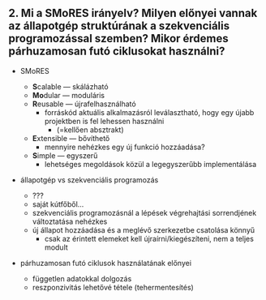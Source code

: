 ## 2. Mi a SMoRES irányelv? Milyen előnyei vannak az állapotgép struktúrának a szekvenciális programozással szemben? Mikor érdemes párhuzamosan futó ciklusokat használni?

- SMoRES
  - **S**calable — skálázható
  - **Mo**dular — moduláris
  - **R**eusable — újrafelhasználható
    - forráskód aktuális alkalmazásról leválasztható, hogy egy újabb projektben is fel lehessen használni
      - (=kellően absztrakt)
  - **E**xtensible — bővíthető
    - mennyire nehézkes egy új funkció hozzáadása?
  - **S**imple — egyszerű
    - lehetséges megoldások közül a legegyszerűbb implementálása

- állapotgép vs szekvenciális programozás
  - ???
  - saját kútfőből…
  - szekvenciális programozásnál a lépések végrehajtási sorrendjének változtatása nehézkes
  - új állapot hozzáadása és a meglévő szerkezetbe csatolása könnyű
    - csak az érintett elemeket kell újraírni/kiegészíteni, nem a teljes modult

- párhuzamosan futó ciklusok használatának előnyei
  - független adatokkal dolgozás
  - reszponzivitás lehetővé tétele (tehermentesítés)
